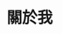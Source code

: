 ---
title: "關於我"
layout: single
excerpt: "關於作者"
sitemap: true
permalink: /about/
header:
  image: /assets/imgs/Taipei_Night.jpg
  caption: "台北夜景"
---